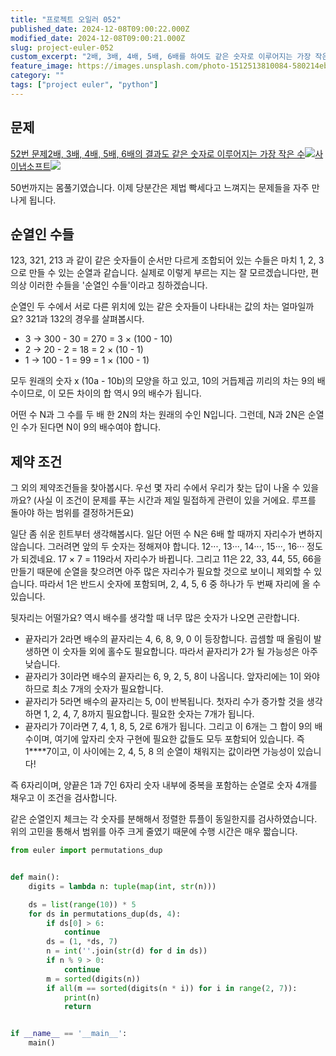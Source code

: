 ```yaml
---
title: "프로젝트 오일러 052"
published_date: 2024-12-08T09:00:22.000Z
modified_date: 2024-12-08T09:00:21.000Z
slug: project-euler-052
custom_excerpt: "2배, 3배, 4배, 5배, 6배를 하여도 같은 숫자로 이루어지는 가장 작은 수"
feature_image: https://images.unsplash.com/photo-1512513810084-580214ebe390?crop=entropy&cs=tinysrgb&fit=max&fm=jpg&ixid=M3wxMTc3M3wwfDF8c2VhcmNofDEwfHxyb3VuZHxlbnwwfHx8fDE3MzMyMzg5Nzd8MA&ixlib=rb-4.0.3&q=80&w=2000
category: ""
tags: ["project euler", "python"]
---
```


## 문제

[52번 문제2배, 3배, 4배, 5배, 6배의 결과도 같은 숫자로 이루어지는 가장 작은
수![](/images/favicon-32_1.ico)사이냅소프트![](/images/euler_portrait-28_1.png)](https://euler.synap.co.kr/problem=52)

50번까지는 몸풀기였습니다. 이제 당분간은 제법 빡세다고 느껴지는 문제들을 자주 만나게 됩니다.

## 순열인 수들

123, 321, 213 과 같이 같은 숫자들이 순서만 다르게 조합되어 있는 수들은 마치 1, 2, 3으로 만들 수 있는 순열과 같습니다.
실제로 이렇게 부르는 지는 잘 모르겠습니다만, 편의상 이러한 수들을 '순열인 수들'이라고 칭하겠습니다.

순열인 두 수에서 서로 다른 위치에 있는 같은 숫자들이 나타내는 값의 차는 얼마일까요? 321과 132의 경우를 살펴봅시다.

  * 3 -> 300 - 30 = 270 = 3 × (100 - 10)
  * 2 -> 20 - 2 = 18 = 2 × (10 - 1)
  * 1 -> 100 - 1 = 99 = 1 × (100 - 1)

모두 원래의 숫자 x (10a \- 10b)의 모양을 하고 있고, 10의 거듭제곱 끼리의 차는 9의 배수이므로, 이 모든 차이의 합 역시
9의 배수가 됩니다.

어떤 수 N과 그 수를 두 배 한 2N의 차는 원래의 수인 N입니다. 그런데, N과 2N은 순열인 수가 된다면 N이 9의 배수여야 합니다.

## 제약 조건

그 외의 제약조건들을 찾아봅시다. 우선 몇 자리 수에서 우리가 찾는 답이 나올 수 있을까요? (사실 이 조건이 문제를 푸는 시간과 제일
밀접하게 관련이 있을 거에요. 루프를 돌아야 하는 범위를 결정하거든요)

일단 좀 쉬운 힌트부터 생각해봅시다. 일단 어떤 수 N은 6배 할 때까지 자리수가 변하지 않습니다. 그러려면 앞의 두 숫자는 정해져야
합니다. 12···, 13···, 14···, 15···, 16··· 정도가 되겠네요. 17 × 7 = 119라서 자리수가 바뀝니다. 그리고
11은 22, 33, 44, 55, 66을 만들기 때문에 순열을 찾으려면 아주 많은 자리수가 필요할 것으로 보이니 제외할 수 있습니다.
따라서 1은 반드시 숫자에 포함되며, 2, 4, 5, 6 중 하나가 두 번째 자리에 올 수 있습니다.

뒷자리는 어떨가요? 역시 배수를 생각할 때 너무 많은 숫자가 나오면 곤란합니다.

  * 끝자리가 2라면 배수의 끝자리는 4, 6, 8, 9, 0 이 등장합니다. 곱셈할 때 올림이 발생하면 이 숫자들 외에 홀수도 필요합니다. 따라서 끝자리가 2가 될 가능성은 아주 낮습니다. 
  * 끝자리가 3이라면 배수의 끝자리는 6, 9, 2, 5, 8이 나옵니다. 앞자리에는 1이 와야 하므로 최소 7개의 숫자가 필요합니다. 
  * 끝자리가 5라면 배수의 끝자리는 5, 0이 반복됩니다. 첫자리 수가 증가할 것을 생각하면 1, 2, 4, 7, 8까지 필요합니다. 필요한 숫자는 7개가 됩니다.
  * 끝자리가 7이라면 7, 4, 1, 8, 5, 2로 6개가 됩니다. 그리고 이 6개는 그 합이 9의 배수이며, 여기에 앞자리 숫자 구현에 필요한 값들도 모두 포함되어 있습니다. 즉 1****7이고, 이 사이에는 2, 4, 5, 8 의 순열이 채워지는 값이라면 가능성이 있습니다!

즉 6자리이며, 양끝은 1과 7인 6자리 숫자 내부에 중복을 포함하는 순열로 숫자 4개를 채우고 이 조건을 검사합니다.

같은 순열인지 체크는 각 숫자를 분해해서 정렬한 튜플이 동일한지를 검사하였습니다. 위의 고민을 통해서 범위를 아주 크게 줄였기 때문에 수행
시간은 매우 짧습니다.

```python
from euler import permutations_dup


def main():
    digits = lambda n: tuple(map(int, str(n)))

    ds = list(range(10)) * 5
    for ds in permutations_dup(ds, 4):
        if ds[0] > 6:
            continue
        ds = (1, *ds, 7)
        n = int(''.join(str(d) for d in ds))
        if n % 9 > 0:
            continue
        m = sorted(digits(n))
        if all(m == sorted(digits(n * i)) for i in range(2, 7)):
            print(n)
            return


if __name__ == '__main__':
    main()
```